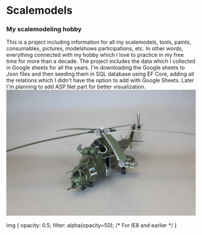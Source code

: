 

<div id="container">
   
# Scalemodels

<h3>My scalemodeling hobby</h3>
This is a project including information for all my scalemodels, tools, paints, consumables, pictures, modelshows participations, etc. In other words, everything connected with my hobby which I love to practice in my free time for more than a decade.
The project includes the data which I collected in Google sheets for all the years. I'm downloading the Google sheets to Json files and then seeding them in SQL database using EF Core, adding all the relations which I didn't have the option to add with Google Sheets.
Later I'm planning to add ASP.Net part for better visualization.


<img src="https://github.com/VelizarVeli/Scalemodels/blob/master/Datasets/IMG_2635.JPG">

</div>

img {
    opacity: 0.5;
    filter: alpha(opacity=50); /* For IE8 and earlier */
}
